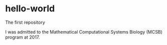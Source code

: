 # hello-world
The first repository

I was admitted to the Mathematical Computational Systems Biology (MCSB) program at 2017.
